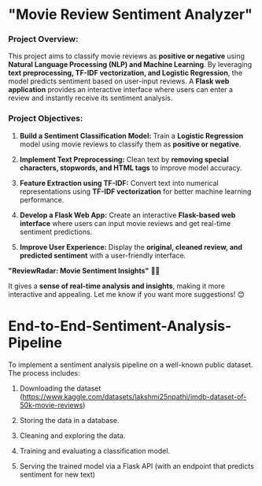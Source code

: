 # "Movie Review Sentiment Analyzer"

### **Project Overview:**  

This project aims to classify movie reviews as **positive or negative** using **Natural Language Processing (NLP) and Machine Learning**. By leveraging **text preprocessing, TF-IDF vectorization, and Logistic Regression**, the model predicts sentiment based on user-input reviews. A **Flask web application** provides an interactive interface where users can enter a review and instantly receive its sentiment analysis.  

### **Project Objectives:**  

1. **Build a Sentiment Classification Model:** Train a **Logistic Regression** model using movie reviews to classify them as **positive or negative**.
    
2. **Implement Text Preprocessing:** Clean text by **removing special characters, stopwords, and HTML tags** to improve model accuracy.  

3. **Feature Extraction using TF-IDF:** Convert text into numerical representations using **TF-IDF vectorization** for better machine learning performance.  

4. **Develop a Flask Web App:** Create an interactive **Flask-based web interface** where users can input movie reviews and get real-time sentiment predictions.  

5. **Improve User Experience:** Display the **original, cleaned review, and predicted sentiment** with a user-friendly interface.  




**"ReviewRadar: Movie Sentiment Insights"** 🚀🔥  

It gives a **sense of real-time analysis and insights**, making it more interactive and appealing. Let me know if you want more suggestions! 😊






















# End-to-End-Sentiment-Analysis-Pipeline

To implement a sentiment analysis pipeline on a well-known public dataset. The process includes:

1.	Downloading the dataset  (https://www.kaggle.com/datasets/lakshmi25npathi/imdb-dataset-of-50k-movie-reviews)
   
2.	Storing the data in a database.
   
3.	Cleaning and exploring the data.

4.	Training and evaluating a classification model.

5.	Serving the trained model via a Flask API (with an endpoint that predicts sentiment for new text)
